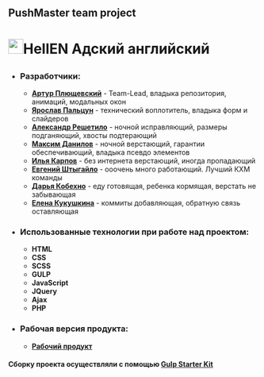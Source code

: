 ## **PushMaster** team project

# <p><img src="https://t3.ftcdn.net/jpg/02/84/46/60/240_F_284466038_lOHcM8pRGyigojkyV2M9CSQpimCTcqeD.jpg" width="30">HellEN Адский английский</p>

- ### Разработчики:

  - **[Артур Плющевский](https://github.com/massqeen)** - Team-Lead, владыка
    репозитория, анимаций, модальных окон
  - **[Ярослав Пальцун](https://github.com/yaarchee)** - технический
    воплотитель, владыка форм и слайдеров
  - **[Александр Решетило](https://github.com/Areshetilo)** - ночной
    исправляющий, размеры подганяющий, хвосты подтерающий
  - **[Максим Данилов](https://github.com/MaxDanylov)** - ночной верстающий,
    гарантии обеспечивающий, владыка псевдо элементов
  - **[Илья Карпов](https://github.com/IlliaKarpoff)** - без интернета
    верстающий, иногда пропадающий
  - **[Евгений Штыгайло](https://github.com/evgeshti)** - ооочень много
    работающий. Лучший КХМ команды
  - **[Дарья Кобехно](https://github.com/cherevandv)** - еду готовящая, ребенка
    кормящая, верстать не забывающая
  - **[Елена Кукушкина](https://github.com/elena-2020-web)** - коммиты
    добавляющая, обратную связь оставляющая

- ### Использованные технологии при работе над проектом:

  - **HTML**
  - **CSS**
  - **SCSS**
  - **GULP**
  - **JavaScript**
  - **JQuery**
  - **Ajax**
  - **PHP**

- ### Рабочая версия продукта:

  - **[Рабочий продукт](http://fls.guru/www/massqeen/HellEN/)**

#### Сборку проекта осуществляли с помощью **[Gulp Starter Kit](https://github.com/luxplanjay/gulp-starter-kit)**
